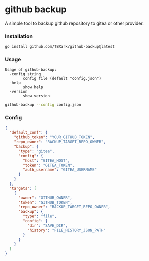 # github backup

A simple tool to backup github repository to gitea or other provider.

### Installation

```bash
go install github.com/TBXark/github-backup@latest
````

### Usage
```
Usage of github-backup:
  -config string
        config file (default "config.json")
  -help
        show help
  -version
        show version

```

```bash
github-backup --config config.json
```


### Config

```json
{
  "default_conf": {
    "github_token": "YOUR_GITHUB_TOKEN",
    "repo_owner": "BACKUP_TARGET_REPO_OWNER",
    "backup": {
      "type": "gitea",
      "config": {
        "host": "GITEA_HOST",
        "token": "GITEA_TOKEN",
        "auth_username": "GITEA_USERNAME"
      }
    }
  },
  "targets": [
    {
      "owner": "GITHUB_OWNER",
      "token": "GITHUB_TOKEN",
      "repo_owner": "BACKUP_TARGET_REPO_OWNER",
      "backup": {
        "type": "file",
        "config": {
          "dir": "SAVE_DIR",
          "history": "FILE_HISTORY_JSON_PATH"
        }
      }
    }
  ]
}
```